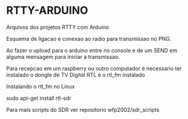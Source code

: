 # RTTY-ARDUINO
Arquivos dos projetos RTTY com Arduino

Esquema de ligacao e conexao ao radio para transmissao no PNG.

Ao fazer o upload para o arduino entre no console e de um SEND em alguma mensagem para iniciar a transmissao.

Para recepcao em um raspberry ou outro computador é necessario ter instalado o dongle de TV Digital RTL e o rtl_fm instalado

Instalando o rtl_fm no Linux

sudo apt-get install rtl-sdr

Para mais scripts do SDR ver repositorio wfp2002/sdr_scripts
 
